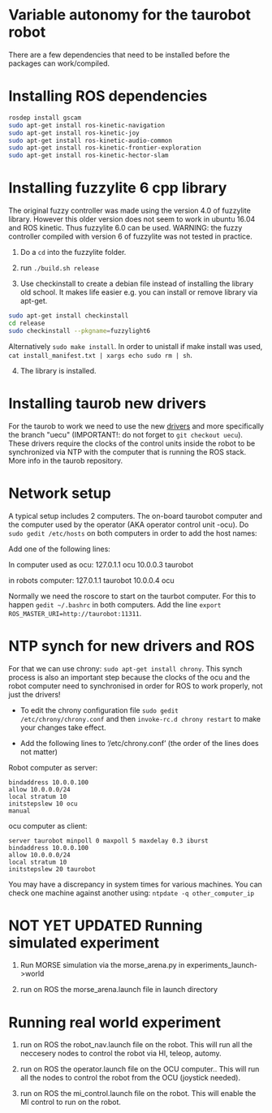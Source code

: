 # Variable autonomy for the taurobot robot
There are a few dependencies that need to be installed before the packages can work/compiled.

# Installing ROS dependencies 
```sh
rosdep install gscam
sudo apt-get install ros-kinetic-navigation
sudo apt-get install ros-kinetic-joy
sudo apt-get install ros-kinetic-audio-common
sudo apt-get install ros-kinetic-frontier-exploration
sudo apt-get install ros-kinetic-hector-slam
```

# Installing fuzzylite 6 cpp library 
The original fuzzy controller was made using the version 4.0 of fuzzylite library. However this older version does not seem to work in ubuntu 16.04 and ROS kinetic. Thus fuzzylite 6.0 can be used. WARNING: the fuzzy controller compiled with version 6 of fuzzylite was not tested in practice.
1) Do a `cd` into the fuzzylite folder.

2)  run `./build.sh release`

3) Use checkinstall to create a debian file instead of installing the library old school. It makes life easier e.g. you can install or remove library via apt-get. 

```sh
sudo apt-get install checkinstall
cd release
sudo checkinstall --pkgname=fuzzylight6
```

Alternatively `sudo make install`. In order to unistall if make install was used, `cat install_manifest.txt | xargs echo sudo rm | sh`.

4) The library is installed.

# Installing taurob new drivers
For the taurob to work we need to use the new [drivers](https://github.com/taurob/taurobtrackerapi/tree/uecu) and more specifically the branch "uecu" (IMPORTANT!: do not forget to `git checkout uecu`).  These drivers require the clocks of the control units inside the robot to be synchronized via NTP with the computer that is running the ROS stack. More info in the taurob repository.

# Network setup
A typical setup includes 2 computers. The on-board taurobot computer and the computer used by the operator (AKA operator control unit -ocu). Do `sudo gedit /etc/hosts` on both computers in order to add the host names: 

Add one of the following lines:

In computer used as ocu: 
127.0.1.1 	ocu
10.0.0.3 	taurobot

in robots computer:
127.0.1.1	taurobot
10.0.0.4        ocu

Normally we need the roscore to start on the taurbot computer. For this to happen `gedit ~/.bashrc` in both computers. Add the line `export ROS_MASTER_URI=http://taurobot:11311`.


# NTP synch for new drivers and ROS
For that we can use chrony:  `sudo apt-get install chrony`. This synch process is also an important step because the clocks of the ocu and the robot computer need to synchronised in order for ROS to work properly, not just the drivers!

 - To edit the chrony configuration file `sudo gedit /etc/chrony/chrony.conf` and then `invoke-rc.d chrony restart` to make your changes take effect.

* Add the following lines to ‘/etc/chrony.conf’ (the order of the lines does not matter)

Robot computer as server: 
```
bindaddress 10.0.0.100
allow 10.0.0.0/24
local stratum 10
initstepslew 10 ocu
manual
```

ocu computer as client:
```
server taurobot minpoll 0 maxpoll 5 maxdelay 0.3 iburst
bindaddress 10.0.0.100
allow 10.0.0.0/24
local stratum 10
initstepslew 20 taurobot
```

You may have a discrepancy in system times for various machines. You can check one machine against another using: `ntpdate -q other_computer_ip`

# NOT YET UPDATED Running simulated experiment

1) Run MORSE simulation via the morse_arena.py in experiments_launch->world

2) run on ROS the morse_arena.launch file in launch directory

# Running real world experiment

1) run on ROS the robot_nav.launch file on the robot. This will run all the neccesery nodes to control the robot via HI, teleop, automy.

2) run on ROS the operator.launch file on the OCU computer.. This will run all the nodes to control the robot from the OCU (joystick needed).

3) run on ROS the mi_control.launch file on the robot. This will enable the MI control to run on the robot.
